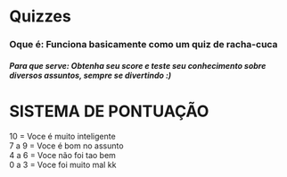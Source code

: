 # Quizzes

### Oque é: Funciona basicamente como um quiz de racha-cuca
##### Para que serve: Obtenha seu score e teste seu conhecimento sobre diversos assuntos, sempre se divertindo :)

# SISTEMA DE PONTUAÇÃO
10 = Voce é muito inteligente  
7 a 9 = Voce é bom no assunto  
4 a 6 = Voce não foi tao bem  
0 a 3 = Voce foi muito mal kk
